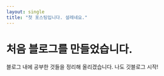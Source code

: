 ```yaml
---
layout: single
title: "첫 포스팅입니다. 설레네요."
---
```


# 처음 블로그를 만들었습니다.

블로그 내에 공부한 것들을 정리해 올리겠습니다. 나도 깃블로그 시작!
